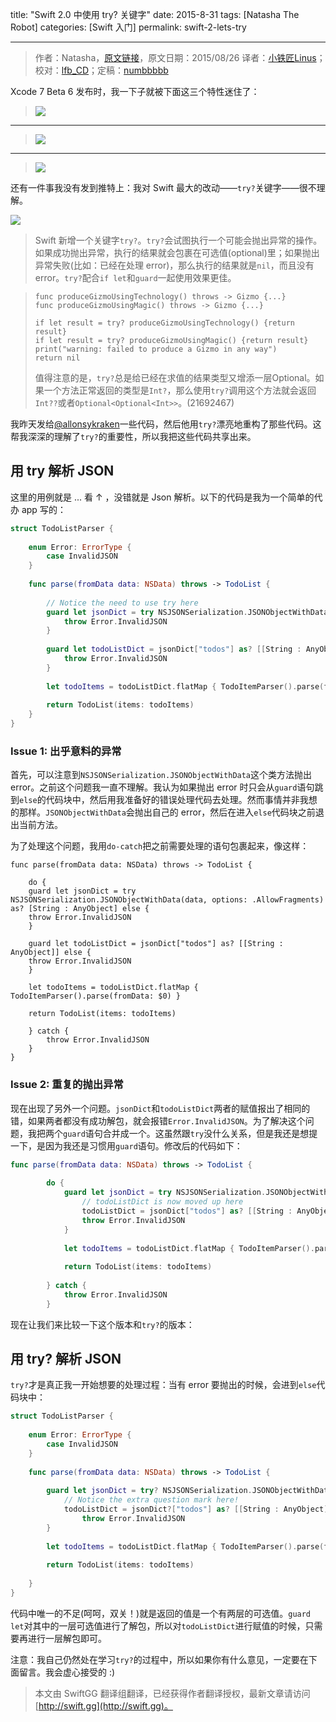 title: "Swift 2.0 中使用 try? 关键字"
date: 2015-8-31
tags: [Natasha The Robot]
categories: [Swift 入门]
permalink: swift-2-lets-try


---
> 作者：Natasha，[原文链接](http://natashatherobot.com/swift-2-0-try/)，原文日期：2015/08/26
> 译者：[小铁匠Linus](http://weibo.com/linusling)；校对：[lfb_CD](http://weibo.com/lfbWb)；定稿：[numbbbbb](http://numbbbbb.com/)
  







Xcode 7 Beta 6 发布时，我一下子就被下面这三个特性迷住了：

>![](/img/articles/swift-2-lets-try/1.png)

<!--more-->

___

>![](/img/articles/swift-2-lets-try/2.png)

___

>![](/img/articles/swift-2-lets-try/3.png)

还有一件事我没有发到推特上：我对 Swift 最大的改动——`try?`关键字——很不理解。

![](/img/articles/swift-2-lets-try/Screen-Shot-2015-08-26-at-4.48.03-AM.png)

>Swift 新增一个关键字`try?`。`try?`会试图执行一个可能会抛出异常的操作。如果成功抛出异常，执行的结果就会包裹在可选值(optional)里；如果抛出异常失败(比如：已经在处理 error)，那么执行的结果就是`nil`，而且没有 error。`try?`配合`if let`和`guard`一起使用效果更佳。

>```
>func produceGizmoUsingTechnology() throws -> Gizmo {...}
>func produceGizmoUsingMagic() throws -> Gizmo {...}
>
>if let result = try? produceGizmoUsingTechnology() {return result}
>if let result = try? produceGizmoUsingMagic() {return result}
>print("warning: failed to produce a Gizmo in any way")
>return nil
>```
>值得注意的是，`try?`总是给已经在求值的结果类型又增添一层Optional。如果一个方法正常返回的类型是`Int?`，那么使用`try?`调用这个方法就会返回`Int??`或者`Optional<Optional<Int>>`。(21692467)

我昨天发给[@allonsykraken](https://twitter.com/allonsykraken)一些代码，然后他用`try?`漂亮地重构了那些代码。这帮我深深的理解了`try?`的重要性，所以我把这些代码共享出来。

## 用 try 解析 JSON

这里的用例就是 ... 看 ↑ ，没错就是 Json 解析。以下的代码是我为一个简单的代办 app 写的：

```swift
struct TodoListParser {
    
    enum Error: ErrorType {
        case InvalidJSON
    }
    
    func parse(fromData data: NSData) throws -> TodoList {
        
        // Notice the need to use try here
        guard let jsonDict = try NSJSONSerialization.JSONObjectWithData(data, options: .AllowFragments) as? [String : AnyObject] else {
            throw Error.InvalidJSON
        }
        
        guard let todoListDict = jsonDict["todos"] as? [[String : AnyObject]] else {
            throw Error.InvalidJSON
        }
        
        let todoItems = todoListDict.flatMap { TodoItemParser().parse(fromData: $0) }
        
        return TodoList(items: todoItems)
    }
}
```

### Issue 1: 出乎意料的异常

首先，可以注意到`NSJSONSerialization.JSONObjectWithData`这个类方法抛出 error。之前这个问题我一直不理解。我认为如果抛出 error 时只会从`guard`语句跳到`else`的代码块中，然后用我准备好的错误处理代码去处理。然而事情并非我想的那样。`JSONObjectWithData`会抛出自己的 error，然后在进入`else`代码块之前退出当前方法。

为了处理这个问题，我用`do-catch`把之前需要处理的语句包裹起来，像这样：

```
func parse(fromData data: NSData) throws -> TodoList {
    
    do {
    guard let jsonDict = try NSJSONSerialization.JSONObjectWithData(data, options: .AllowFragments) as? [String : AnyObject] else {
    throw Error.InvalidJSON
    }
    
    guard let todoListDict = jsonDict["todos"] as? [[String : AnyObject]] else {
    throw Error.InvalidJSON
    }
    
    let todoItems = todoListDict.flatMap { TodoItemParser().parse(fromData: $0) }
    
    return TodoList(items: todoItems)
    
    } catch {
        throw Error.InvalidJSON
    }
}
```

### Issue 2: 重复的抛出异常

现在出现了另外一个问题。`jsonDict`和`todoListDict`两者的赋值报出了相同的错，如果两者都没有成功解包，就会报错`Error.InvalidJSON`。为了解决这个问题，我把两个`guard`语句合并成一个。这虽然跟`try`没什么关系，但是我还是想提一下，是因为我还是习惯用`guard`语句。修改后的代码如下：

```swift
func parse(fromData data: NSData) throws -> TodoList {
        
        do {
            guard let jsonDict = try NSJSONSerialization.JSONObjectWithData(data, options: .AllowFragments) as? [String : AnyObject],
                // todoListDict is now moved up here
                todoListDict = jsonDict["todos"] as? [[String : AnyObject]] else {
                throw Error.InvalidJSON
            }
            
            let todoItems = todoListDict.flatMap { TodoItemParser().parse(fromData: $0) }
            
            return TodoList(items: todoItems)
            
        } catch {
            throw Error.InvalidJSON
        }
```

现在让我们来比较一下这个版本和`try?`的版本：

## 用 try? 解析 JSON

`try?`才是真正我一开始想要的处理过程：当有 error 要抛出的时候，会进到`else`代码块中：

```swift
struct TodoListParser {
    
    enum Error: ErrorType {
        case InvalidJSON
    }
    
    func parse(fromData data: NSData) throws -> TodoList {
        
        guard let jsonDict = try? NSJSONSerialization.JSONObjectWithData(data, options: .AllowFragments) as? [String : AnyObject],
            // Notice the extra question mark here!
            todoListDict = jsonDict?["todos"] as? [[String : AnyObject]] else {
                throw Error.InvalidJSON
        }
        
        let todoItems = todoListDict.flatMap { TodoItemParser().parse(fromData: $0) }
        
        return TodoList(items: todoItems)
        
    }
}
```

代码中唯一的不足(呵呵，双关！)就是返回的值是一个有两层的可选值。`guard let`对其中的一层可选值进行了解包，所以对`todoListDict`进行赋值的时候，只需要再进行一层解包即可。

注意：我自己仍然处在学习`try?`的过程中，所以如果你有什么意见，一定要在下面留言。我会虚心接受的 :)

> 本文由 SwiftGG 翻译组翻译，已经获得作者翻译授权，最新文章请访问 [http://swift.gg](http://swift.gg)。